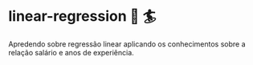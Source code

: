 # linear-regression :book: :surfer:
Apredendo sobre regressão linear aplicando os conhecimentos sobre a relação salário e anos de experiência.
